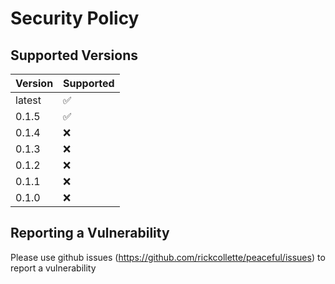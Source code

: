 # Security Policy

## Supported Versions

| Version | Supported          |
| ------- | ------------------ |
| latest   | :white_check_mark: |
| 0.1.5   | :white_check_mark:  |
| 0.1.4   | :x:  |
| 0.1.3   | :x:  |
| 0.1.2   | :x:  |
| 0.1.1   | :x:  |
| 0.1.0   | :x:  |


## Reporting a Vulnerability

Please use github issues (https://github.com/rickcollette/peaceful/issues) to report a vulnerability
